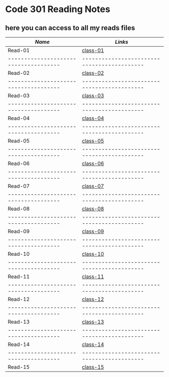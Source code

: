 # Code 301 Reading Notes
## here you can access to all my reads files

***Name***                           | *Links*
-------------------------------------|-------------------------------------------
Read-01                              | [class-01](https://osamamousa204.github.io/reading-notes-301/class-01)
-------------------------------------|-------------------------------------------
Read-02                              | [class-02](https://osamamousa204.github.io/reading-notes-301/class-02)
-------------------------------------|-------------------------------------------
Read-03                              | [class-03](https://osamamousa204.github.io/reading-notes-301/class-03)
-------------------------------------|-------------------------------------------
Read-04                              | [class-04](#)
-------------------------------------|-------------------------------------------
Read-05                              | [class-05](#)
-------------------------------------|-------------------------------------------
Read-06                              | [class-06](#)
-------------------------------------|-------------------------------------------
Read-07                              | [class-07](#)
-------------------------------------|-------------------------------------------
Read-08                              | [class-08](#)
-------------------------------------|-------------------------------------------
Read-09                              | [class-09](#)
-------------------------------------|-------------------------------------------
Read-10                              | [class-10](#)
-------------------------------------|-------------------------------------------
Read-11                              | [class-11](#)
-------------------------------------|-------------------------------------------
Read-12                              | [class-12](#) 
-------------------------------------|-------------------------------------------
Read-13                              | [class-13](#)
-------------------------------------|-------------------------------------------
Read-14                              | [class-14](#)
-------------------------------------|-------------------------------------------
Read-15                              | [class-15](#)

 
